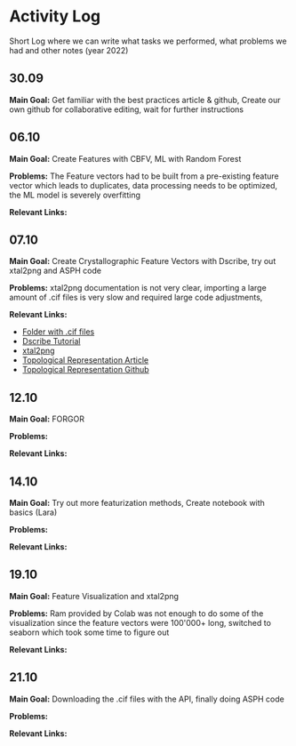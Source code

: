 # Activity Log 

Short Log where we can write what tasks we performed, what problems we had and other notes (year 2022)

## 30.09
**Main Goal:** Get familiar with the best practices article & github, Create our own github for collaborative editing, wait for further instructions

## 06.10
**Main Goal:** Create Features with CBFV, ML with Random Forest

**Problems:** The Feature vectors had to be built from a pre-existing feature vector which leads to duplicates, data processing needs to be optimized, the ML model is severely overfitting

**Relevant Links:** 


## 07.10
**Main Goal:** Create Crystallographic Feature Vectors with Dscribe, try out xtal2png and ASPH code

**Problems:** xtal2png documentation is not very clear, importing a large amount of .cif files is very slow and required large code adjustments, 

**Relevant Links:** 
* [Folder with .cif files](https://drive.google.com/file/d/1Lxcpn8hLhO4prCtl5ST7JCamZ2-vnj8h/view)
* [Dscribe Tutorial](https://singroup.github.io/dscribe/latest/tutorials/basics.html)
* [xtal2png](https://github.com/sparks-baird/xtal2png)
* [Topological Representation Article](https://www.nature.com/articles/s41524-021-00493-w.pdf)
* [Topological Representation Github](https://github.com/PKUsamPHTeam/ASPH-Code)

## 12.10
**Main Goal:** FORGOR

**Problems:**

**Relevant Links:**

## 14.10
**Main Goal:** Try out more featurization methods, Create notebook with basics (Lara)

**Problems:**

**Relevant Links:**

## 19.10
**Main Goal:** Feature Visualization and xtal2png

**Problems:** Ram provided by Colab was not enough to do some of the visualization since the feature vectors were 100'000+ long, switched to seaborn which took some time to figure out

**Relevant Links:**

## 21.10
**Main Goal:** Downloading the .cif files with the API, finally doing ASPH code

**Problems:**

**Relevant Links:**
